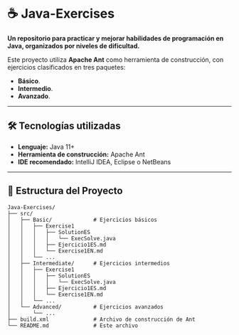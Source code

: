 # ☕ Java-Exercises  

**Un repositorio para practicar y mejorar habilidades de programación en Java, organizados por niveles de dificultad.**  

Este proyecto utiliza **Apache Ant** como herramienta de construcción, con ejercicios clasificados en tres paquetes:  
- **Básico**.
- **Intermedio**.
- **Avanzado**.

---

## 🛠️ Tecnologías utilizadas  
- **Lenguaje:** Java 11+  
- **Herramienta de construcción:** Apache Ant  
- **IDE recomendado:** IntelliJ IDEA, Eclipse o NetBeans  

---

## 📂 Estructura del Proyecto  

```plaintext
Java-Exercises/
├── src/
│   ├── Basic/             # Ejercicios básicos
│   │   ├── Exercise1
│   │   │   ├── SolutionES
│   │   │   │   └── ExecSolve.java
│   │   │   ├── Ejercicio1ES.md
│   │   │   └── Exercise1EN.md
│   │   └── ...
│   ├── Intermediate/      # Ejercicios intermedios
│   │   ├── Exercise1
│   │   │   ├── SolutionES
│   │   │   │   └── ExecSolve.java
│   │   │   ├── Ejercicio1ES.md
│   │   │   └── Exercise1EN.md
│   │   └── ...
│   └── Advanced/          # Ejercicios avanzados
│       └── ...
├── build.xml              # Archivo de construcción de Ant
└── README.md              # Este archivo
